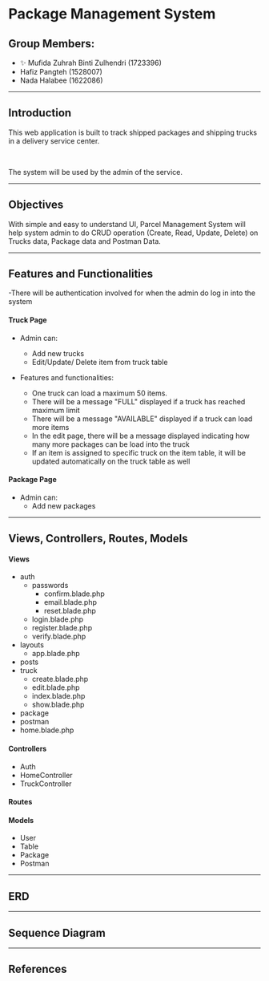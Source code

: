 
# Package Management System

## Group Members:

* :sparkles: Mufida Zuhrah Binti Zulhendri (1723396)
* Hafiz Pangteh (1528007)
* Nada Halabee (1622086)

---

## Introduction

This web application is built to track shipped packages and shipping trucks in a delivery service center.

<br />

The system will be used by the admin of the service. 

---

## Objectives

With simple and easy to understand UI, Parcel Management System will help system admin to do CRUD operation (Create, Read, Update, Delete) on Trucks data, Package data and Postman Data.

---

## Features and Functionalities

-There will be authentication involved for when the admin do log in into the system

#### Truck Page

- Admin can: 
  * Add new trucks
  * Edit/Update/ Delete item from truck table

- Features and functionalities:
  * One truck can load a maximum 50 items.
  * There will be a message "FULL" displayed if a truck has reached maximum limit
  * There will be a message "AVAILABLE" displayed if a truck can load more items
  * In the edit page, there will be a message displayed indicating how many more packages can be load into the truck
  * If an item is assigned to specific truck on the item table, it will be updated automatically on the truck table as well

#### Package Page

- Admin can:
  * Add new packages

---

## Views, Controllers, Routes, Models

#### Views
- auth
  * passwords
    * confirm.blade.php
    * email.blade.php
    * reset.blade.php
  * login.blade.php
  * register.blade.php
  * verify.blade.php
- layouts
  * app.blade.php
- posts
- truck
  * create.blade.php
  * edit.blade.php
  * index.blade.php
  * show.blade.php
- package
- postman
- home.blade.php

#### Controllers
- Auth
- HomeController
- TruckController

#### Routes

#### Models
- User
- Table
- Package
- Postman

---

## ERD

---

## Sequence Diagram

---

## References
